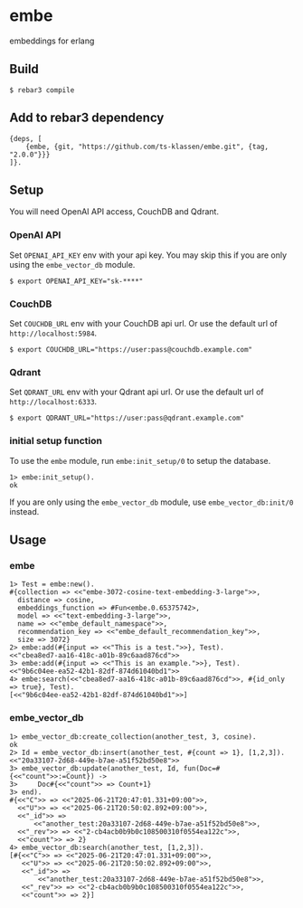 # embe

embeddings for erlang

## Build

    $ rebar3 compile

## Add to rebar3 dependency

```
{deps, [
    {embe, {git, "https://github.com/ts-klassen/embe.git", {tag, "2.0.0"}}}
]}.
```

## Setup

You will need OpenAI API access, CouchDB and Qdrant.

### OpenAI API

Set `OPENAI_API_KEY` env with your api key.
You may skip this if you are only using the `embe_vector_db` module.

    $ export OPENAI_API_KEY="sk-****"

### CouchDB

Set `COUCHDB_URL` env with your CouchDB api url.
Or use the default url of `http://localhost:5984`.

    $ export COUCHDB_URL="https://user:pass@couchdb.example.com"

### Qdrant

Set `QDRANT_URL` env with your Qdrant api url.
Or use the default url of `http://localhost:6333`.

    $ export QDRANT_URL="https://user:pass@qdrant.example.com"

### initial setup function

To use the `embe` module, run `embe:init_setup/0` to setup the database.

```
1> embe:init_setup().
ok
```

If you are only using the `embe_vector_db` module, use `embe_vector_db:init/0` instead.

## Usage

### embe

```
1> Test = embe:new().
#{collection => <<"embe-3072-cosine-text-embedding-3-large">>,
  distance => cosine,
  embeddings_function => #Fun<embe.0.65375742>,
  model => <<"text-embedding-3-large">>,
  name => <<"embe_default_namespace">>,
  recommendation_key => <<"embe_default_recommendation_key">>,
  size => 3072}
2> embe:add(#{input => <<"This is a test.">>}, Test).
<<"cbea8ed7-aa16-418c-a01b-89c6aad876cd">>
3> embe:add(#{input => <<"This is an example.">>}, Test).
<<"9b6c04ee-ea52-42b1-82df-874d61040bd1">>
4> embe:search(<<"cbea8ed7-aa16-418c-a01b-89c6aad876cd">>, #{id_only => true}, Test). 
[<<"9b6c04ee-ea52-42b1-82df-874d61040bd1">>]
```

### embe_vector_db

```
1> embe_vector_db:create_collection(another_test, 3, cosine).
ok
2> Id = embe_vector_db:insert(another_test, #{count => 1}, [1,2,3]).
<<"20a33107-2d68-449e-b7ae-a51f52bd50e8">>
3> embe_vector_db:update(another_test, Id, fun(Doc=#{<<"count">>:=Count}) ->
3>     Doc#{<<"count">> => Count+1}
3> end).
#{<<"C">> => <<"2025-06-21T20:47:01.331+09:00">>,
  <<"U">> => <<"2025-06-21T20:50:02.892+09:00">>,
  <<"_id">> =>
      <<"another_test:20a33107-2d68-449e-b7ae-a51f52bd50e8">>, 
  <<"_rev">> => <<"2-cb4acb0b9b0c108500310f0554ea122c">>,
  <<"count">> => 2}
4> embe_vector_db:search(another_test, [1,2,3]).
[#{<<"C">> => <<"2025-06-21T20:47:01.331+09:00">>,
   <<"U">> => <<"2025-06-21T20:50:02.892+09:00">>,
   <<"_id">> =>
       <<"another_test:20a33107-2d68-449e-b7ae-a51f52bd50e8">>,
   <<"_rev">> => <<"2-cb4acb0b9b0c108500310f0554ea122c">>,
   <<"count">> => 2}]
```
